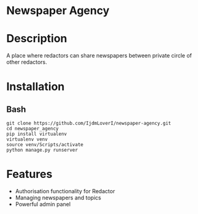 # Newspaper Agency

# Description

A place where redactors can share newspapers 
between private circle of other redactors.

# Installation

## Bash
````shell
git clone https://github.com/IjdmLoverI/newspaper-agency.git
cd newspaper_agency
pip install virtualenv
virtualenv venv
source venv/Scripts/activate
python manage.py runserver
````

# Features

* Authorisation functionality for Redactor
* Managing newspapers and topics
* Powerful admin panel
